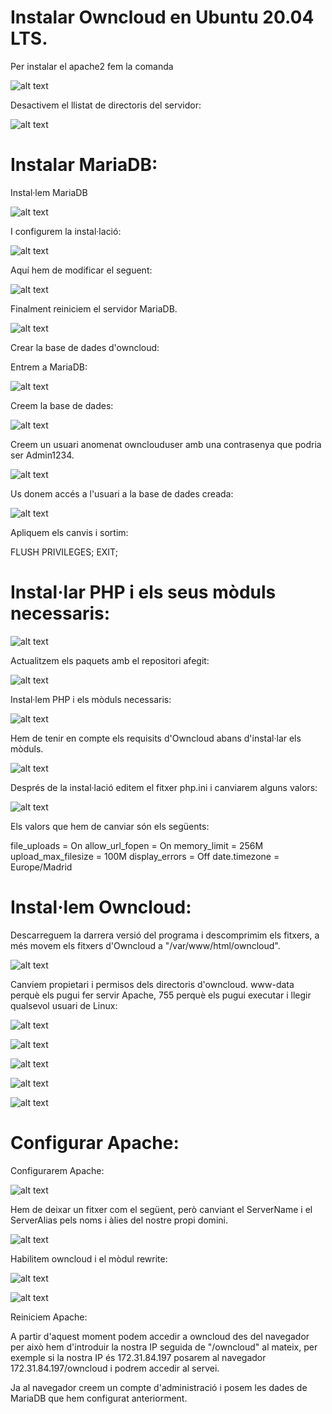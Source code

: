 # Instalar Owncloud en Ubuntu 20.04 LTS.

Per instalar el apache2 fem la comanda 

![alt text](Selecció_001.png)

Desactivem el llistat de directoris del servidor:

![alt text](Selecció_002.png)

# Instalar MariaDB:

Instal·lem MariaDB

![alt text](Selecció_003.png)

I configurem la instal·lació:

![alt text](Selecció_004.png)

Aquí hem de modificar el seguent:

![alt text](Selecció_005.png)

Finalment reiniciem el servidor MariaDB.

![alt text](Selecció_006.png)

Crear la base de dades d'owncloud:

Entrem a MariaDB:

![alt text](Selecció_007.png)

Creem la base de dades:

![alt text](Selecció_008.png)

Creem un usuari anomenat ownclouduser amb una contrasenya que podria ser Admin1234.

![alt text](Selecció_009.png)

Us donem accés a l'usuari a la base de dades creada:

![alt text](Selecció_010.png)

Apliquem els canvis i sortim:

FLUSH PRIVILEGES;
EXIT;

# Instal·lar PHP i els seus mòduls necessaris:

![alt text](Selecció_010.png)

Actualitzem els paquets amb el repositori afegit:

![alt text](Selecció_011.png)

Instal·lem PHP i els mòduls necessaris:

![alt text](Selecció_012.png)

Hem de tenir en compte els requisits d'Owncloud abans d'instal·lar els mòduls.

![alt text](Selecció_013.png)

Després de la instal·lació editem el fitxer php.ini i canviarem alguns valors:

![alt text](Selecció_014.png)

Els valors que hem de canviar són els següents:

file_uploads = On allow_url_fopen = On memory_limit = 256M upload_max_filesize = 100M display_errors = Off date.timezone = Europe/Madrid

# Instal·lem Owncloud:

Descarreguem la darrera versió del programa i descomprimim els fitxers, a més movem els fitxers d'Owncloud a "/var/www/html/owncloud".

![alt text](Selecció_015.png)

Canviem propietari i permisos dels directoris d'owncloud. www-data perquè els pugui fer servir Apache, 755 perquè els pugui executar i llegir qualsevol usuari de Linux:

![alt text](Selecció_016.png)

![alt text](Selecció_017.png)

![alt text](Selecció_018.png)

![alt text](Selecció_019.png)

![alt text](Selecció_020.png)

# Configurar Apache:

Configurarem Apache:

![alt text](Selecció_021.png)

Hem de deixar un fitxer com el següent, però canviant el ServerName i el ServerAlias pels noms i àlies del nostre propi domini.

![alt text](Selecció_022.png)

Habilitem owncloud i el mòdul rewrite:

![alt text](Selecció_023.png)

![alt text](Selecció_024.png)

Reiniciem Apache:

A partir d'aquest moment podem accedir a owncloud des del navegador per això hem d'introduir la nostra IP seguida de "/owncloud" al mateix, per exemple si la nostra IP és 172.31.84.197 posarem al navegador 172.31.84.197/owncloud i podrem accedir al servei.

Ja al navegador creem un compte d'administració i posem les dades de MariaDB que hem configurat anteriorment.
